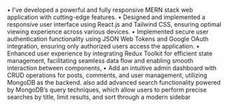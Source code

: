 • I’ve developed a powerful and fully responsive MERN stack web application with cutting-edge features.
• Designed and implemented a responsive user interface using React.js and Tailwind CSS, ensuring optimal
  viewing experience across various devices.
• Implemented secure user authentication functionality using JSON Web Tokens and Google OAuth integration,
  ensuring only authorized users access the application.
• Enhanced user experience by integrating Redux Toolkit for efficient state management, facilitating seamless
  data flow and enabling smooth interaction between components,
• Add an intuitive admin dashboard with CRUD operations for posts, comments, and user management,
  utilizing MongoDB as the backend. also add advanced search functionality powered by MongoDB’s query
  techniques, which allow users to perform precise searches by title, limit results, and sort through a modern
  sidebar
